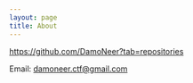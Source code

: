 ```yaml
---
layout: page
title: About
---
```

[https://github.com/DamoNeer?tab=repositories ](Github)

Email: damoneer.ctf@gmail.com
